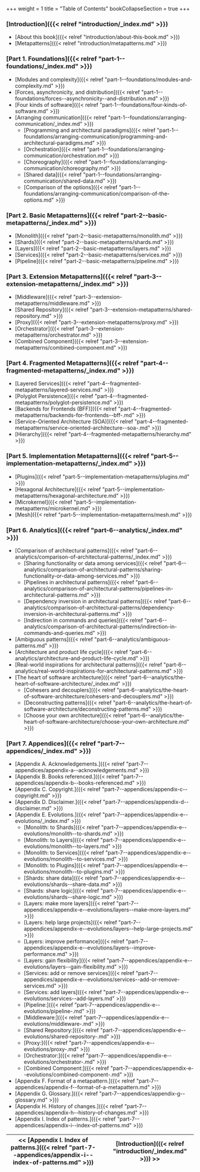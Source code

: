+++
weight = 1
title = "Table of Contents"
bookCollapseSection = true
+++


### [Introduction]({{< relref "introduction/_index.md" >}})

- [About this book]({{< relref "introduction/about-this-book.md" >}})
- [Metapatterns]({{< relref "introduction/metapatterns.md" >}})

### [Part 1. Foundations]({{< relref "part-1--foundations/_index.md" >}})

- [Modules and complexity]({{< relref "part-1--foundations/modules-and-complexity.md" >}})
- [Forces, asynchronicity, and distribution]({{< relref "part-1--foundations/forces--asynchronicity--and-distribution.md" >}})
- [Four kinds of software]({{< relref "part-1--foundations/four-kinds-of-software.md" >}})
- [Arranging communication]({{< relref "part-1--foundations/arranging-communication/_index.md" >}})
  - [Programming and architectural paradigms]({{< relref "part-1--foundations/arranging-communication/programming-and-architectural-paradigms.md" >}})
  - [Orchestration]({{< relref "part-1--foundations/arranging-communication/orchestration.md" >}})
  - [Choreography]({{< relref "part-1--foundations/arranging-communication/choreography.md" >}})
  - [Shared data]({{< relref "part-1--foundations/arranging-communication/shared-data.md" >}})
  - [Comparison of the options]({{< relref "part-1--foundations/arranging-communication/comparison-of-the-options.md" >}})

### [Part 2. Basic Metapatterns]({{< relref "part-2--basic-metapatterns/_index.md" >}})

- [Monolith]({{< relref "part-2--basic-metapatterns/monolith.md" >}})
- [Shards]({{< relref "part-2--basic-metapatterns/shards.md" >}})
- [Layers]({{< relref "part-2--basic-metapatterns/layers.md" >}})
- [Services]({{< relref "part-2--basic-metapatterns/services.md" >}})
- [Pipeline]({{< relref "part-2--basic-metapatterns/pipeline.md" >}})

### [Part 3. Extension Metapatterns]({{< relref "part-3--extension-metapatterns/_index.md" >}})

- [Middleware]({{< relref "part-3--extension-metapatterns/middleware.md" >}})
- [Shared Repository]({{< relref "part-3--extension-metapatterns/shared-repository.md" >}})
- [Proxy]({{< relref "part-3--extension-metapatterns/proxy.md" >}})
- [Orchestrator]({{< relref "part-3--extension-metapatterns/orchestrator.md" >}})
- [Combined Component]({{< relref "part-3--extension-metapatterns/combined-component.md" >}})

### [Part 4. Fragmented Metapatterns]({{< relref "part-4--fragmented-metapatterns/_index.md" >}})

- [Layered Services]({{< relref "part-4--fragmented-metapatterns/layered-services.md" >}})
- [Polyglot Persistence]({{< relref "part-4--fragmented-metapatterns/polyglot-persistence.md" >}})
- [Backends for Frontends (BFF)]({{< relref "part-4--fragmented-metapatterns/backends-for-frontends--bff-.md" >}})
- [Service-Oriented Architecture (SOA)]({{< relref "part-4--fragmented-metapatterns/service-oriented-architecture--soa-.md" >}})
- [Hierarchy]({{< relref "part-4--fragmented-metapatterns/hierarchy.md" >}})

### [Part 5. Implementation Metapatterns]({{< relref "part-5--implementation-metapatterns/_index.md" >}})

- [Plugins]({{< relref "part-5--implementation-metapatterns/plugins.md" >}})
- [Hexagonal Architecture]({{< relref "part-5--implementation-metapatterns/hexagonal-architecture.md" >}})
- [Microkernel]({{< relref "part-5--implementation-metapatterns/microkernel.md" >}})
- [Mesh]({{< relref "part-5--implementation-metapatterns/mesh.md" >}})

### [Part 6. Analytics]({{< relref "part-6--analytics/_index.md" >}})

- [Comparison of architectural patterns]({{< relref "part-6--analytics/comparison-of-architectural-patterns/_index.md" >}})
  - [Sharing functionality or data among services]({{< relref "part-6--analytics/comparison-of-architectural-patterns/sharing-functionality-or-data-among-services.md" >}})
  - [Pipelines in architectural patterns]({{< relref "part-6--analytics/comparison-of-architectural-patterns/pipelines-in-architectural-patterns.md" >}})
  - [Dependency inversion in architectural patterns]({{< relref "part-6--analytics/comparison-of-architectural-patterns/dependency-inversion-in-architectural-patterns.md" >}})
  - [Indirection in commands and queries]({{< relref "part-6--analytics/comparison-of-architectural-patterns/indirection-in-commands-and-queries.md" >}})
- [Ambiguous patterns]({{< relref "part-6--analytics/ambiguous-patterns.md" >}})
- [Architecture and product life cycle]({{< relref "part-6--analytics/architecture-and-product-life-cycle.md" >}})
- [Real-world inspirations for architectural patterns]({{< relref "part-6--analytics/real-world-inspirations-for-architectural-patterns.md" >}})
- [The heart of software architecture]({{< relref "part-6--analytics/the-heart-of-software-architecture/_index.md" >}})
  - [Cohesers and decouplers]({{< relref "part-6--analytics/the-heart-of-software-architecture/cohesers-and-decouplers.md" >}})
  - [Deconstructing patterns]({{< relref "part-6--analytics/the-heart-of-software-architecture/deconstructing-patterns.md" >}})
  - [Choose your own architecture]({{< relref "part-6--analytics/the-heart-of-software-architecture/choose-your-own-architecture.md" >}})

### [Part 7. Appendices]({{< relref "part-7--appendices/_index.md" >}})

- [Appendix A. Acknowledgements.]({{< relref "part-7--appendices/appendix-a--acknowledgements.md" >}})
- [Appendix B. Books referenced.]({{< relref "part-7--appendices/appendix-b--books-referenced.md" >}})
- [Appendix C. Copyright.]({{< relref "part-7--appendices/appendix-c--copyright.md" >}})
- [Appendix D. Disclaimer.]({{< relref "part-7--appendices/appendix-d--disclaimer.md" >}})
- [Appendix E. Evolutions.]({{< relref "part-7--appendices/appendix-e--evolutions/_index.md" >}})
  - [Monolith: to Shards]({{< relref "part-7--appendices/appendix-e--evolutions/monolith--to-shards.md" >}})
  - [Monolith: to Layers]({{< relref "part-7--appendices/appendix-e--evolutions/monolith--to-layers.md" >}})
  - [Monolith: to Services]({{< relref "part-7--appendices/appendix-e--evolutions/monolith--to-services.md" >}})
  - [Monolith: to Plugins]({{< relref "part-7--appendices/appendix-e--evolutions/monolith--to-plugins.md" >}})
  - [Shards: share data]({{< relref "part-7--appendices/appendix-e--evolutions/shards--share-data.md" >}})
  - [Shards: share logic]({{< relref "part-7--appendices/appendix-e--evolutions/shards--share-logic.md" >}})
  - [Layers: make more layers]({{< relref "part-7--appendices/appendix-e--evolutions/layers--make-more-layers.md" >}})
  - [Layers: help large projects]({{< relref "part-7--appendices/appendix-e--evolutions/layers--help-large-projects.md" >}})
  - [Layers: improve performance]({{< relref "part-7--appendices/appendix-e--evolutions/layers--improve-performance.md" >}})
  - [Layers: gain flexibility]({{< relref "part-7--appendices/appendix-e--evolutions/layers--gain-flexibility.md" >}})
  - [Services: add or remove services]({{< relref "part-7--appendices/appendix-e--evolutions/services--add-or-remove-services.md" >}})
  - [Services: add layers]({{< relref "part-7--appendices/appendix-e--evolutions/services--add-layers.md" >}})
  - [Pipeline:]({{< relref "part-7--appendices/appendix-e--evolutions/pipeline-.md" >}})
  - [Middleware:]({{< relref "part-7--appendices/appendix-e--evolutions/middleware-.md" >}})
  - [Shared Repository:]({{< relref "part-7--appendices/appendix-e--evolutions/shared-repository-.md" >}})
  - [Proxy:]({{< relref "part-7--appendices/appendix-e--evolutions/proxy-.md" >}})
  - [Orchestrator:]({{< relref "part-7--appendices/appendix-e--evolutions/orchestrator-.md" >}})
  - [Combined Component:]({{< relref "part-7--appendices/appendix-e--evolutions/combined-component-.md" >}})
- [Appendix F. Format of a metapattern.]({{< relref "part-7--appendices/appendix-f--format-of-a-metapattern.md" >}})
- [Appendix G. Glossary.]({{< relref "part-7--appendices/appendix-g--glossary.md" >}})
- [Appendix H. History of changes.]({{< relref "part-7--appendices/appendix-h--history-of-changes.md" >}})
- [Appendix I. Index of patterns.]({{< relref "part-7--appendices/appendix-i--index-of-patterns.md" >}})


<nav>

| \<\< [Appendix I\. Index of patterns\.]({{< relref "part-7--appendices/appendix-i--index-of-patterns.md" >}}) |  | [Introduction]({{< relref "introduction/_index.md" >}}) \>\> |
| --- | --- | --- |

</nav>




